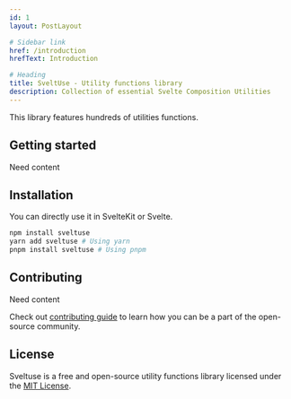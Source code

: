```yaml
---
id: 1
layout: PostLayout

# Sidebar link
href: /introduction
hrefText: Introduction

# Heading
title: SveltUse - Utility functions library
description: Collection of essential Svelte Composition Utilities
---
```


This library features hundreds of utilities functions.

## Getting started

Need content

## Installation

You can directly use it in SvelteKit or Svelte.

```bash example
npm install sveltuse
yarn add sveltuse # Using yarn
pnpm install sveltuse # Using pnpm
```

## Contributing

Need content

Check out [contributing guide](/docs/pages/how-to-contribute) to learn how you can be a part of the open-source community.

## License

Sveltuse is a free and open-source utility functions library licensed under the [MIT License](https://github.com/rkanik/sveltuse/blob/main/LICENSE).
